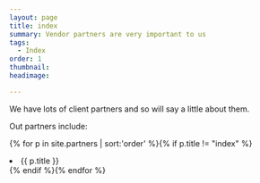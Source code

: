 ```yaml
---
layout: page
title: index
summary: Vendor partners are very important to us
tags:
  - Index
order: 1
thumbnail:
headimage:

---
```


We have lots of client partners and so will say a little about them.

Out partners include:

{% for p in site.partners  | sort:'order' %}{% if p.title != "index" %}<li>{{ p.title }}</li>{% endif %}{% endfor %}
